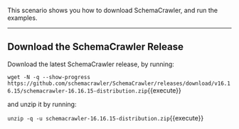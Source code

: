 This scenario shows you how to download SchemaCrawler, and run the examples.

-----

## Download the SchemaCrawler Release
Download the latest SchemaCrawler release, by running:

`wget -N -q --show-progress  https://github.com/schemacrawler/SchemaCrawler/releases/download/v16.16.15/schemacrawler-16.16.15-distribution.zip`{{execute}}

and unzip it by running:

`unzip -q -u schemacrawler-16.16.15-distribution.zip`{{execute}}
